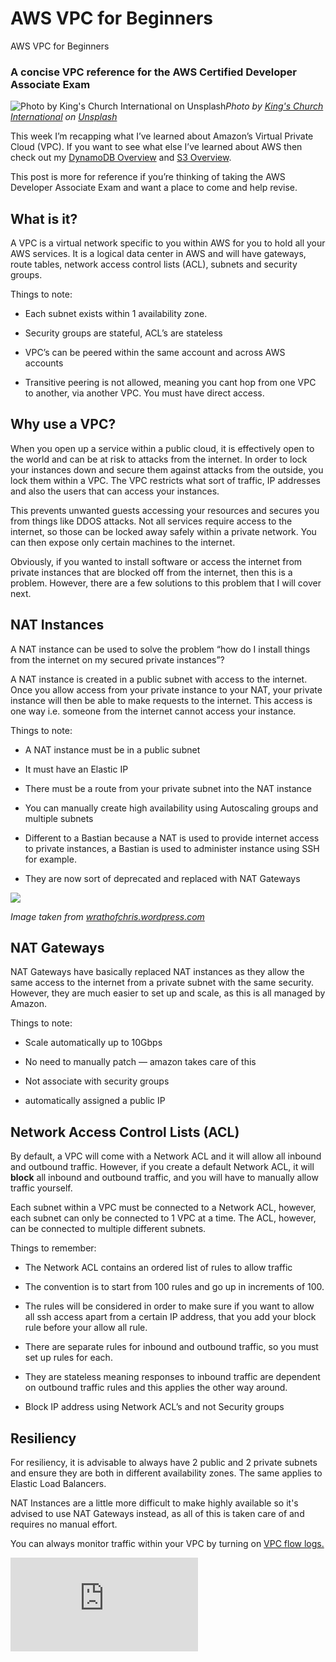 
# AWS VPC for Beginners

AWS VPC for Beginners

### A concise VPC reference for the AWS Certified Developer Associate Exam

![Photo by [King's Church International](https://unsplash.com/@kingschurchinternational?utm_source=medium&utm_medium=referral) on [Unsplash](https://unsplash.com?utm_source=medium&utm_medium=referral)](https://cdn-images-1.medium.com/max/6000/0*ftggWXrfObAG6kqs)*Photo by [King's Church International](https://unsplash.com/@kingschurchinternational?utm_source=medium&utm_medium=referral) on [Unsplash](https://unsplash.com?utm_source=medium&utm_medium=referral)*

This week I’m recapping what I’ve learned about Amazon’s Virtual Private Cloud (VPC). If you want to see what else I’ve learned about AWS then check out my [DynamoDB Overview](https://medium.com/@lewisdgavin/aws-dynamodb-overview-184e53aedcd6) and [S3 Overview](https://medium.com/@lewisdgavin/aws-s3-overview-6fe9ca2a1e0a).

This post is more for reference if you’re thinking of taking the AWS Developer Associate Exam and want a place to come and help revise.

## What is it?

A VPC is a virtual network specific to you within AWS for you to hold all your AWS services. It is a logical data center in AWS and will have gateways, route tables, network access control lists (ACL), subnets and security groups.

Things to note:

* Each subnet exists within 1 availability zone.

* Security groups are stateful, ACL’s are stateless

* VPC’s can be peered within the same account and across AWS accounts

* Transitive peering is not allowed, meaning you cant hop from one VPC to another, via another VPC. You must have direct access.

## Why use a VPC?

When you open up a service within a public cloud, it is effectively open to the world and can be at risk to attacks from the internet. In order to lock your instances down and secure them against attacks from the outside, you lock them within a VPC. The VPC restricts what sort of traffic, IP addresses and also the users that can access your instances.

This prevents unwanted guests accessing your resources and secures you from things like DDOS attacks. Not all services require access to the internet, so those can be locked away safely within a private network. You can then expose only certain machines to the internet.

Obviously, if you wanted to install software or access the internet from private instances that are blocked off from the internet, then this is a problem. However, there are a few solutions to this problem that I will cover next.

## NAT Instances

A NAT instance can be used to solve the problem “how do I install things from the internet on my secured private instances”?

A NAT instance is created in a public subnet with access to the internet. Once you allow access from your private instance to your NAT, your private instance will then be able to make requests to the internet. This access is one way i.e. someone from the internet cannot access your instance.

Things to note:

* A NAT instance must be in a public subnet

* It must have an Elastic IP

* There must be a route from your private subnet into the NAT instance

* You can manually create high availability using Autoscaling groups and multiple subnets

* Different to a Bastian because a NAT is used to provide internet access to private instances, a Bastian is used to administer instance using SSH for example.

* They are now sort of deprecated and replaced with NAT Gateways

![](https://cdn-images-1.medium.com/max/2000/0*AN6pd_IWxzNDXDdQ.png)

*Image taken from [wrathofchris.wordpress.com](https://wrathofchris.wordpress.com/2014/04/14/crossing-the-amazon-vpc-boundary/)*

## NAT Gateways

NAT Gateways have basically replaced NAT instances as they allow the same access to the internet from a private subnet with the same security. However, they are much easier to set up and scale, as this is all managed by Amazon.

Things to note:

* Scale automatically up to 10Gbps

* No need to manually patch — amazon takes care of this

* Not associate with security groups

* automatically assigned a public IP

## Network Access Control Lists (ACL)

By default, a VPC will come with a Network ACL and it will allow all inbound and outbound traffic. However, if you create a default Network ACL, it will **block** all inbound and outbound traffic, and you will have to manually allow traffic yourself.

Each subnet within a VPC must be connected to a Network ACL, however, each subnet can only be connected to 1 VPC at a time. The ACL, however, can be connected to multiple different subnets.

Things to remember:

* The Network ACL contains an ordered list of rules to allow traffic

* The convention is to start from 100 rules and go up in increments of 100.

* The rules will be considered in order to make sure if you want to allow all ssh access apart from a certain IP address, that you add your block rule before your allow all rule.

* There are separate rules for inbound and outbound traffic, so you must set up rules for each.

* They are stateless meaning responses to inbound traffic are dependent on outbound traffic rules and this applies the other way around.

* Block IP address using Network ACL’s and not Security groups

## Resiliency

For resiliency, it is advisable to always have 2 public and 2 private subnets and ensure they are both in different availability zones. The same applies to Elastic Load Balancers.

NAT Instances are a little more difficult to make highly available so it's advised to use NAT Gateways instead, as all of this is taken care of and requires no manual effort.

You can always monitor traffic within your VPC by turning on [VPC flow logs.](http://www.lewisgavin.co.uk/AWS-VPC/)

<iframe src="https://medium.com/media/0707f5c806284d01a4a13c7b13a91ce3" frameborder=0></iframe>
